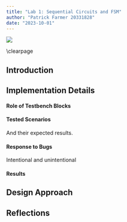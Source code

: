 ```yaml
---
title: "Lab 1: Sequential Circuits and FSM"
author: "Patrick Farmer 20331828"
date: "2023-10-01"
---
```


![](https://www.tcd.ie/media/tcd/site-assets/images/tcd-logo.png)

\clearpage

## Introduction

## Implementation Details

#### Role of Testbench Blocks

#### Tested Scenarios
And their expected results.

#### Response to Bugs
Intentional and unintentional

#### Results

## Design Approach

## Reflections